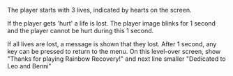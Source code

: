 
The player starts with 3 lives, indicated by hearts on the screen.

If the player gets 'hurt' a life is lost. The player image blinks for 1 second and the player cannot be hurt during this 1 second.

If all lives are lost, a message is shown that they lost. After 1 second, any key can be pressed to return to the menu.
On this level-over screen, show "Thanks for playing Rainbow Recovery!" and next line smaller "Dedicated to Leo and Benni"


